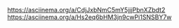 https://asciinema.org/a/CdjJxbNmC5mY5jjjPbnXZbdt2
https://asciinema.org/a/Hs2eq6bHM3jn9cwPi1SNSBY7w
